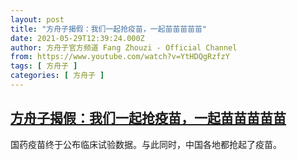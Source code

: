 ```yaml
---
layout: post
title: "方舟子揭假：我们一起抢疫苗，一起苗苗苗苗苗"
date: 2021-05-29T12:39:24.000Z
author: 方舟子官方频道 Fang Zhouzi - Official Channel
from: https://www.youtube.com/watch?v=YtHDQgRzfzY
tags: [ 方舟子 ]
categories: [ 方舟子 ]
---
```

<!--1622291964000-->
[方舟子揭假：我们一起抢疫苗，一起苗苗苗苗苗](https://www.youtube.com/watch?v=YtHDQgRzfzY)
------

<div>
国药疫苗终于公布临床试验数据。与此同时，中国各地都抢起了疫苗。
</div>
